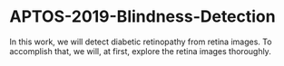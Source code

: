 # APTOS-2019-Blindness-Detection
In this work, we will detect diabetic retinopathy from retina images. To accomplish that, we will, at first, explore the retina images thoroughly.

